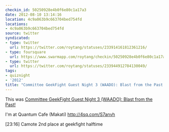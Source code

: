 ```yaml
---
checkin_id: 50250928e4b0f6e80c1a17a3
date: 2012-08-10 13:14:16
location: 4c9a063b9c663704bed754fd
locations:
- 4c9a063b9c663704bed754fd
source: twitter
syndicated:
- type: twitter
  url: https://twitter.com/roytang/statuses/233914161812361216/
- type: foursquare
  url: https://www.swarmapp.com/roytang/checkin/50250928e4b0f6e80c1a17a3
- type: twitter
  url: https://twitter.com/roytang/statuses/233944912784130049/
tags:
- quiznight
- '2012'
title: "Committee GeekFight Guest Night 3 (WAADO): Blast from the Past!"
---
```


This was [Committee GeekFight Guest Night 3 (WAADO): Blast from the Past!](https://www.facebook.com/events/162754903860209/)

I'm at Quantum Cafe (Makati) http://4sq.com/S7anvh

<time>[23:16]</time> Camote 2nd place at geekfight halftime
